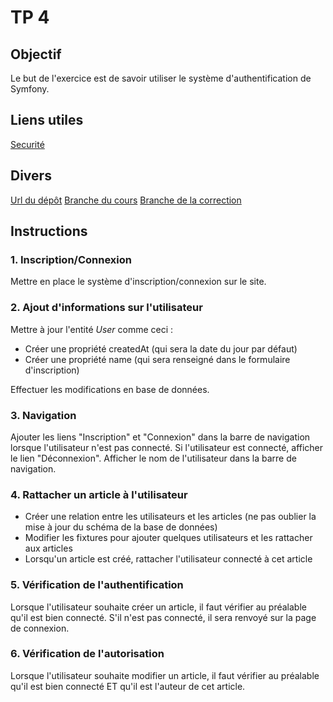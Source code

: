 # TP 4

## Objectif

Le but de l'exercice est de savoir utiliser le système d'authentification de Symfony.

## Liens utiles

[Securité](https://symfony.com/doc/current/security.html)

## Divers

[Url du dépôt](https://github.com/devoreve/symfony-tp)
[Branche du cours](https://github.com/devoreve/symfony-tp/tree/cours-j4)
[Branche de la correction](https://github.com/devoreve/symfony-tp/tree/correction-j4)

## Instructions

### 1. Inscription/Connexion

Mettre en place le système d'inscription/connexion sur le site.

### 2. Ajout d'informations sur l'utilisateur

Mettre à jour l'entité *User* comme ceci :
* Créer une propriété createdAt (qui sera la date du jour par défaut)
* Créer une propriété name (qui sera renseigné dans le formulaire d'inscription)

Effectuer les modifications en base de données.

### 3. Navigation

Ajouter les liens "Inscription" et "Connexion" dans la barre de navigation lorsque l'utilisateur n'est pas connecté. Si l'utilisateur est connecté, afficher le lien "Déconnexion". Afficher le nom de l'utilisateur dans la barre de navigation.

### 4. Rattacher un article à l'utilisateur

* Créer une relation entre les utilisateurs et les articles (ne pas oublier la mise à jour du schéma de la base de données)
* Modifier les fixtures pour ajouter quelques utilisateurs et les rattacher aux articles
* Lorsqu'un article est créé, rattacher l'utilisateur connecté à cet article

### 5. Vérification de l'authentification

Lorsque l'utilisateur souhaite créer un article, il faut vérifier au préalable qu'il est bien connecté. S'il n'est pas connecté, il sera renvoyé sur la page de connexion.

### 6. Vérification de l'autorisation

Lorsque l'utilisateur souhaite modifier un article, il faut vérifier au préalable qu'il est bien connecté ET qu'il est l'auteur de cet article.